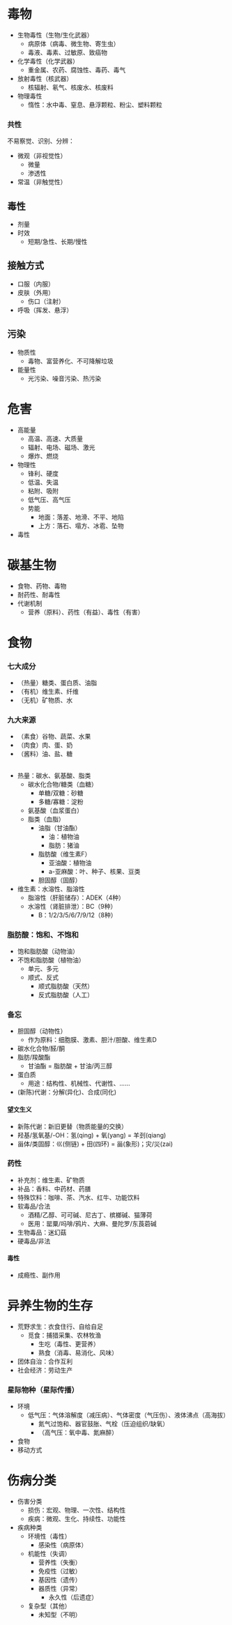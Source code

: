 # 毒物
- 生物毒性（生物/生化武器）
    - 病原体（病毒、微生物、寄生虫）
    - 毒液、毒素、过敏原、致癌物
- 化学毒性（化学武器）
  - 重金属、农药、腐蚀性、毒药、毒气
- 放射毒性（核武器）
    - 核辐射、氡气、核废水、核废料
- 物理毒性
    - 惰性：水中毒、窒息、悬浮颗粒、粉尘、塑料颗粒
### 共性
不易察觉、识别、分辨：
- 微观（非视觉性）
  - 微量
  - 渗透性
- 常温（非触觉性）

[有害健康]:\
[持续性、不可逆、永久性]:\
[无色、无味、无臭]:\

## 毒性
- 剂量
- 时效
    - 短期/急性、长期/慢性


[微量、少量、中量、大量]:\
[质量、体积、浓度]:\

## 接触方式
- 口服（内服）
- 皮肤（外用）
    - 伤口（注射）
- 呼吸（挥发、悬浮）
## 污染
- 物质性
    - 毒物、富营养化、不可降解垃圾
- 能量性
    - 光污染、噪音污染、热污染
# 危害
- 高能量
    - 高温、高速、大质量
    - 辐射、电场、磁场、激光
    - 爆炸、燃烧
- 物理性
    - 锋利、硬度
    - 低温、失温
    - 粘附、吸附
    - 低气压、高气压
    - 势能
        - 地面：落差、地滑、不平、地陷
        - 上方：落石、塌方、冰雹、坠物
- 毒性
# 碳基生物
- 食物、药物、毒物
- 耐药性、耐毒性
- 代谢机制
    - 营养（原料）、药性（有益）、毒性（有害）

[适应力、免疫力、进化]:\
[营养学、药理学、毒理学]:\

# 食物
### 七大成分
- （热量）糖类、蛋白质、油脂
- （有机）维生素、纤维
- （无机）矿物质、水
### 九大来源
- （素食）谷物、蔬菜、水果
- （肉食）肉、蛋、奶
- （酱料）油、盐、糖

##
- 热量：碳水、氨基酸、脂类
    - 碳水化合物/糖类（血糖）
        - 单糖/双糖：砂糖
        - 多糖/寡糖：淀粉
    - 氨基酸（血浆蛋白）
    - 脂类（血脂）
        - 油脂（甘油酯）
            - 油：植物油
            - 脂肪：猪油
        - 脂肪酸（维生素F）
            - 亚油酸：植物油
            - a-亚麻酸：叶、种子、核果、豆类
        - 胆固醇（固醇）
- 维生素：水溶性、脂溶性
    - 脂溶性（肝脏储存）：ADEK（4种）
    - 水溶性（肾脏排泄）：BC（9种）
        - B：1/2/3/5/6/7/9/12（8种）
### 脂肪酸：饱和、不饱和
- 饱和脂肪酸（动物油）
- 不饱和脂肪酸（植物油）
    - 单元、多元
    - 顺式、反式
        - 顺式脂肪酸（天然）
        - 反式脂肪酸（人工）
### 备忘
- 胆固醇（动物性）
    - 作为原料：细胞膜、激素、胆汁/胆酸、维生素D
- 碳水化合物/醛/酮
- 脂肪/羧酸酯
    - 甘油酯 = 脂肪酸 + 甘油/丙三醇
- 蛋白质
    - 用途：结构性、机械性、代谢性、……
- (新陈)代谢：分解(异化)、合成(同化)
#### 望文生义
- 新陈代谢：新旧更替（物质能量的交换）
- 羟基/氢氧基/-OH：氢(qing) + 氧(yang) = 羊刭(qiang)
- 甾体/类固醇：巛(侧链) + 田(四环) = 甾(象形)；灾/災(zai)
### 药性
- 补充剂：维生素、矿物质
- 补品：香料、中药材、药膳
- 特殊饮料：咖啡、茶、汽水、红牛、功能饮料
- 软毒品/合法
    - 酒精/乙醇、可可碱、尼古丁、槟榔碱、猫薄荷
    - 医用：罂粟/吗啡/鸦片、大麻、曼陀罗/东莨菪碱
- 生物毒品：迷幻菇
- 硬毒品/非法

[smbc-alcohol]:https://www.smbc-comics.com/comic/cure
[河豚毒]:\
[食品、药品、毒品、毒物]:\

#### 毒性
- 成瘾性、副作用

# 异养生物的生存
- 荒野求生：衣食住行、自给自足
    - 觅食：捕猎采集、农林牧渔
        - 生吃（毒性、更营养）
        - 熟食（消毒、易消化、风味）
- 团体自治：合作互利
- 社会经济：劳动生产

[柴米油盐酱醋茶、琴棋书画诗酒花]:\

### 星际物种（星际传播）
- 环境
    - 低气压：气体溶解度（减压病）、气体密度（气压伤）、液体沸点（高海拔）
        - 氮气过饱和、器官鼓胀、气栓（压迫组织/缺氧）
        - （高气压：氧中毒、氮麻醉）
- 食物
- 移动方式


# 伤病分类
- 伤害分类
    - 损伤：宏观、物理、一次性、结构性
    - 疾病：微观、生化、持续性、功能性
- 疾病种类
    - 环境性（毒性）
        - 感染性（病原体）
    - 机能性（失调）
        - 营养性（失衡）
        - 免疫性（过敏）
        - 基因性（遗传）
        - 器质性（异常）
            - 永久性（后遗症）
    - 复杂型（其他）
        - 未知型（不明）


[消毒]:\
[食品]:食品安全、食物中毒
[毒品]:依赖、戒断
[以毒攻毒]:\
[处刑、暗杀、灾害]:\
